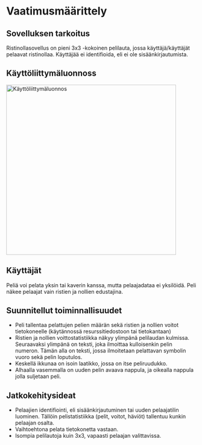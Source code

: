 # Vaatimusmäärittely

## Sovelluksen tarkoitus

Ristinollasovellus on pieni 3x3 -kokoinen pelilauta, jossa käyttäjä/käyttäjät pelaavat ristinollaa.
Käyttäjää ei identifioida, eli ei ole sisäänkirjautumista.

## Käyttöliittymäluonnoss

<img src="https://user-images.githubusercontent.com/46410240/76624792-9f1bd300-653e-11ea-8de6-c35aadddc987.png" alt="Käyttöliittymäluonnos" width="450" >

## Käyttäjät

Peliä voi pelata yksin tai kaverin kanssa, mutta pelaajadataa ei yksilöidä.
Peli näkee pelaajat vain ristien ja nollien edustajina.

## Suunnitellut toiminnallisuudet

* Peli tallentaa pelattujen pelien määrän sekä ristien ja nollien voitot tietokoneelle (käytännossä resurssitiedostoon tai tietokantaan)
* Ristien ja nollien voittostatistiikka näkyy ylimpänä pelilaudan kulmissa. Seuraavaksi ylimpänä on teksti, joka ilmoittaa kulloisenkin pelin numeron. Tämän alla on teksti, jossa ilmoitetaan pelattavan symbolin vuoro sekä pelin loputulos.
* Keskellä ikkunaa on isoin laatikko, jossa on itse peliruudukko.
* Alhaalla vasemmalla on uuden pelin avaava nappula, ja oikealla nappula jolla suljetaan peli.

## Jatkokehitysideat

* Pelaajien identifiointi, eli sisäänkirjautuminen tai uuden pelaajatilin luominen.
Tällöin pelistatistiikka (pelit, voitot, häviöt) tallentuu kunkin pelaajan osalta.
* Vaihtoehtona pelata tietokonetta vastaan.
* Isompia pelilautoja kuin 3x3, vapaasti pelaajan valittavissa.